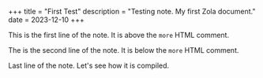 +++
title = "First Test"
description = "Testing note. My first Zola document."
date = 2023-12-10
+++

This is the first line of the note. It is above the `more` HTML comment.
<!-- more -->
The is the second line of the note. It is below the `more` HTML comment.

Last line of the note. Let's see how it is compiled.